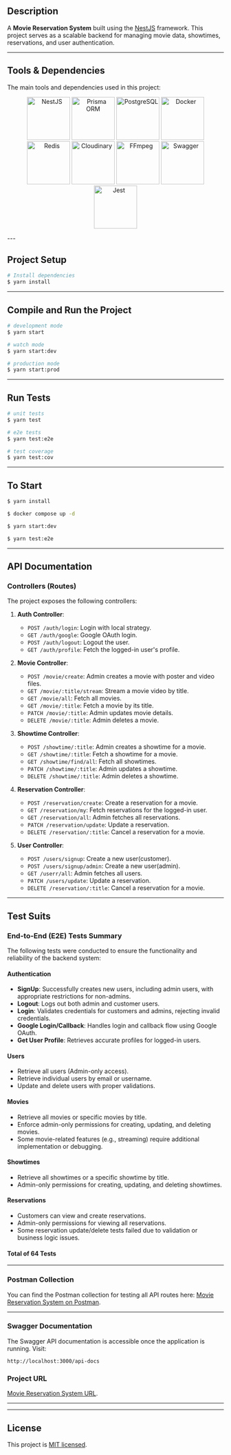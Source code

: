 ## Description

A **Movie Reservation System** built using the [NestJS](https://github.com/nestjs/nest) framework. This project serves as a scalable backend for managing movie data, showtimes, reservations, and user authentication.

---

## Tools & Dependencies

The main tools and dependencies used in this project:

<p align="center">
  <img src="https://nestjs.com/img/logo-small.svg" alt="NestJS" height="100" />
  <img src="https://avatars.githubusercontent.com/u/17219288?s=200&v=4" alt="Prisma ORM" height="100" />
  <img src="https://img.icons8.com/?size=100&id=38561&format=png&color=000000" alt="PostgreSQL" height="100" />
  <img src="https://img.icons8.com/fluency/48/000000/docker.png" alt="Docker" height="100" />
  <img src="https://img.icons8.com/color/48/000000/redis.png" alt="Redis" height="100" />
  <img src="https://logowik.com/content/uploads/images/cloudinary-icon8821.logowik.com.webp" alt="Cloudinary" height="100" />
  <img src="https://img.icons8.com/color/48/000000/video.png" alt="FFmpeg" height="100" />
  <img src="https://static1.smartbear.co/swagger/media/assets/swagger_fav.png" alt="Swagger" height="100" />
  <img src="https://img.icons8.com/?size=100&id=3u82blvEilbF&format=png&color=000000" alt="Jest" height="100" />
</p>
---

## Project Setup

```bash
# Install dependencies
$ yarn install
```

---

## Compile and Run the Project

```bash
# development mode
$ yarn start

# watch mode
$ yarn start:dev

# production mode
$ yarn start:prod
```

---

## Run Tests

```bash
# unit tests
$ yarn test

# e2e tests
$ yarn test:e2e

# test coverage
$ yarn test:cov
```

---

## To Start

```bash
$ yarn install

$ docker compose up -d

$ yarn start:dev

$ yarn test:e2e
```

---

## API Documentation

### Controllers (Routes)

The project exposes the following controllers:

1. **Auth Controller**:

   - `POST /auth/login`: Login with local strategy.
   - `GET /auth/google`: Google OAuth login.
   - `POST /auth/logout`: Logout the user.
   - `GET /auth/profile`: Fetch the logged-in user's profile.

2. **Movie Controller**:

   - `POST /movie/create`: Admin creates a movie with poster and video files.
   - `GET /movie/:title/stream`: Stream a movie video by title.
   - `GET /movie/all`: Fetch all movies.
   - `GET /movie/:title`: Fetch a movie by its title.
   - `PATCH /movie/:title`: Admin updates movie details.
   - `DELETE /movie/:title`: Admin deletes a movie.

3. **Showtime Controller**:

   - `POST /showtime/:title`: Admin creates a showtime for a movie.
   - `GET /showtime/:title`: Fetch a showtime for a movie.
   - `GET /showtime/find/all`: Fetch all showtimes.
   - `PATCH /showtime/:title`: Admin updates a showtime.
   - `DELETE /showtime/:title`: Admin deletes a showtime.

4. **Reservation Controller**:

   - `POST /reservation/create`: Create a reservation for a movie.
   - `GET /reservation/my`: Fetch reservations for the logged-in user.
   - `GET /reservation/all`: Admin fetches all reservations.
   - `PATCH /reservation/update`: Update a reservation.
   - `DELETE /reservation/:title`: Cancel a reservation for a movie.

5. **User Controller**:
   - `POST /users/signup`: Create a new user(customer).
   - `POST /users/signup/admin`: Create a new user(admin).
   - `GET /userr/all`: Admin fetches all users.
   - `PATCH /users/update`: Update a reservation.
   - `DELETE /reservation/:title`: Cancel a reservation for a movie.

---

## Test Suits

### End-to-End (E2E) Tests Summary

The following tests were conducted to ensure the functionality and reliability of the backend system:

#### **Authentication**
- **SignUp**: Successfully creates new users, including admin users, with appropriate restrictions for non-admins.
- **Logout**: Logs out both admin and customer users.
- **Login**: Validates credentials for customers and admins, rejecting invalid credentials.
- **Google Login/Callback**: Handles login and callback flow using Google OAuth.
- **Get User Profile**: Retrieves accurate profiles for logged-in users.

#### **Users**
- Retrieve all users (Admin-only access).
- Retrieve individual users by email or username.
- Update and delete users with proper validations.

#### **Movies**
- Retrieve all movies or specific movies by title.
- Enforce admin-only permissions for creating, updating, and deleting movies.
- Some movie-related features (e.g., streaming) require additional implementation or debugging.

#### **Showtimes**
- Retrieve all showtimes or a specific showtime by title.
- Admin-only permissions for creating, updating, and deleting showtimes.

#### **Reservations**
- Customers can view and create reservations.
- Admin-only permissions for viewing all reservations.
- Some reservation update/delete tests failed due to validation or business logic issues.

#### Total of 64 Tests
---

### Postman Collection

You can find the Postman collection for testing all API routes here:
[Movie Reservation System on Postman](https://web.postman.co/workspace/94b8cafe-91d1-41000-84a1-6fa74bdae113/collection/17954957-83c9dc03-26d5-457c-8641-fa2871e7df85?action=share&source=copy-link&creator=17954957).

---

### Swagger Documentation

The Swagger API documentation is accessible once the application is running. Visit:

```
http://localhost:3000/api-docs
```

### Project URL

[Movie Reservation System URL](https://github.com/ElBaraaRadwan/movie-reservation-system).

---

---

## License

This project is [MIT licensed](LICENSE).
